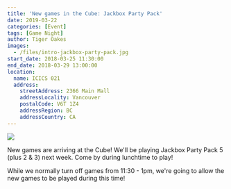 ```yaml
---
title: 'New games in the Cube: Jackbox Party Pack'
date: 2019-03-22
categories: [Event]
tags: [Game Night]
author: Tiger Oakes
images:
  - /files/intro-jackbox-party-pack.jpg
start_date: 2018-03-25 11:30:00
end_date: 2018-03-29 13:00:00
location:
  name: ICICS 021
  address:
    streetAddress: 2366 Main Mall
    addressLocality: Vancouver
    postalCode: V6T 1Z4
    addressRegion: BC
    addressCountry: CA
---
```


![](/files/intro-jackbox-party-pack.jpg)

New games are arriving at the Cube! We'll be playing Jackbox Party Pack 5 (plus
2 & 3) next week. Come by during lunchtime to play!

While we normally turn off games from 11:30 - 1pm, we're going to allow the new
games to be played during this time!
